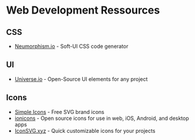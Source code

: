 # Web Development Ressources

## CSS
- [Neumorphism.io](https://neumorphism.io/#e0e0e0) - Soft-UI CSS code generator

## UI
- [Universe.io](https://uiverse.io) - Open-Source UI elements for any project

## Icons
- [Simple Icons](https://simpleicons.org/) - Free SVG brand icons
- [ionicons](https://ionic.io/ionicons) - Open source icons for use in web, iOS, Android, and desktop apps
- [IconSVG.xyz](https://iconsvg.xyz/) - Quick customizable icons for your projects

